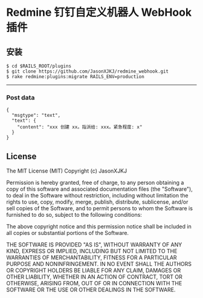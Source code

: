 Redmine 钉钉自定义机器人 WebHook 插件
======================

安装
------------------------------

    $ cd $RAILS_ROOT/plugins
    $ git clone https://github.com/JasonXJKJ/redmine_webhook.git
    $ rake redmine:plugins:migrate RAILS_ENV=production

------------------------------
### Post data
    {
      "msgtype": "text",
      "text": {
        "content": "xxx 创建 xx。指派给: xxx。紧急程度: x"
      }
    }



License
------------------------------
The MIT License (MIT)
Copyright (c) JasonXJKJ

Permission is hereby granted, free of charge, to any person obtaining a copy of this software and associated documentation files (the "Software"), to deal in the Software without restriction, including without limitation the rights to use, copy, modify, merge, publish, distribute, sublicense, and/or sell copies of the Software, and to permit persons to whom the Software is furnished to do so, subject to the following conditions:

The above copyright notice and this permission notice shall be included in all copies or substantial portions of the Software.

THE SOFTWARE IS PROVIDED "AS IS", WITHOUT WARRANTY OF ANY KIND, EXPRESS OR IMPLIED, INCLUDING BUT NOT LIMITED TO THE WARRANTIES OF MERCHANTABILITY, FITNESS FOR A PARTICULAR PURPOSE AND NONINFRINGEMENT. IN NO EVENT SHALL THE AUTHORS OR COPYRIGHT HOLDERS BE LIABLE FOR ANY CLAIM, DAMAGES OR OTHER LIABILITY, WHETHER IN AN ACTION OF CONTRACT, TORT OR OTHERWISE, ARISING FROM, OUT OF OR IN CONNECTION WITH THE SOFTWARE OR THE USE OR OTHER DEALINGS IN THE SOFTWARE.
